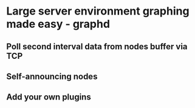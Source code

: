 # Large server environment graphing made easy - graphd

<placeholder>

## Poll second interval data from nodes buffer via TCP

<placeholder>

## Self-announcing nodes

<placeholder>

## Add your own plugins

<placeholder>
